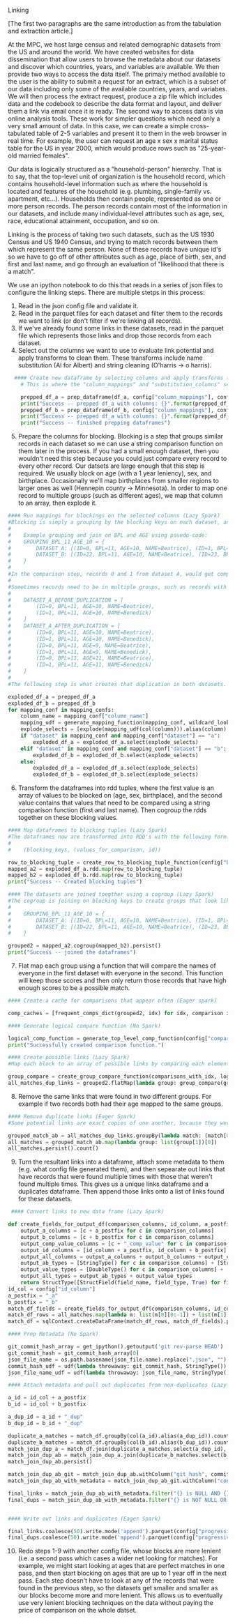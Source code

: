 Linking

[The first two paragraphs are the same introduction as from the tabulation and extraction article.]

At the MPC, we host large census and related demographic datasets from the US and around the world. We have created websites for data dissemination that allow users to browse the metadata about our datasets and discover which countries, years, and variables are available. We then provide two ways to access the data itself. The primary method available to the user is the ability to submit a request for an extract, which is a subset of our data including only some of the available countries, years, and variabes. We will then process the extract request, produce a zip file which includes data and the codebook to describe the data format and layout, and deliver them a link via email once it is ready. The second way to access data is via online analysis tools. These work for simpler questions which need only a very small amount of data. In this case, we can create a simple cross-tabulated table of 2-5 variables and present it to them in the web browser in real time. For example, the user can request an age x sex x marital status table for the US in year 2000, which would produce rows such as "25-year-old married females".

Our data is logically structured as a "household-person" hierarchy. That is to say, that the top-level unit of organization is the household record, which contains household-level information such as where the household is located and features of the household (e.g. plumbing, single-family vs. apartment, etc...). Households then contain people, represented as one or more person records. The person records contain most of the information in our datasets, and include many individual-level attributes such as age, sex, race, educational attainment, occupation, and so on.

Linking is the process of taking two such datasets, such as the US 1930 Census and US 1940 Census, and trying to match records between them which represent the same person. None of these records have unique id's so we have to go off of other attributes such as age, place of birth, sex, and first and last name, and go through an evaluation of "likelihood that there is a match".

We use an ipython notebook to do this that reads in a series of json files to configure the linking steps.
There are multiple stetps in this process:
  1. Read in the json config file and validate it.
  2. Read in the parquet files for each dataset and filter them to the records we want to link (or don't filter if we're linking all records).
  3. If we've already found some links in these datasets, read in the parquet file which represents those links and drop those records from each dataset.
  4. Select out the columns we want to use to evaluate link potential and apply transforms to clean them. These transforms include name substitution (Al for Albert) and string cleaning (O'harris -> o harris).

  ```python
    #### Create new dataframe by selecting columns and apply transforms (Lazy Spark)
      # This is where the "column_mappings" and "substitution_columns" sections of the configs get processed.
  
      prepped_df_a = prep_dataframe(df_a, config["column_mappings"], config["substitution_columns"], True, config["id_column"]).coalesce(df_a.rdd.getNumPartitions())
      print("Success -- prepped df_a with columns: {}".format(prepped_df_a.columns))
      prepped_df_b = prep_dataframe(df_b, config["column_mappings"], config["substitution_columns"], False, config["id_column"]).coalesce(df_b.rdd.getNumPartitions())
      print("Success -- prepped df_a with columns: {}".format(prepped_df_b.columns))
      print("Success -- finished prepping dataframes")
  ```
  5. Prepare the columns for blocking. Blocking is a step that groups similar records in each dataset so we can use a string comparison function on them later in the process. If you had a small enough dataset, then you wouldn't need this step because you could just compare every record to every other record. Our datsets are large enough that this step is required. We usually block on age (with a 1 year leniency), sex, and birthplace. Occasionally we'll map birthplaces from smaller regions to larger ones as well (Hennepin county -> Minnesota). In order to map one record to multiple groups (such as different ages), we map that column to an array, then explode it.

  ```python
  #### Run mappings for blockings on the selected columns (Lazy Spark)
  #Blocking is simply a grouping by the blocking keys on each dataset, and then a join on those groups.
  #
  #    Example grouping and join on BPL and AGE using psuedo-code:
  #    GROUPING_BPL_11_AGE_10 = { 
  #        DATASET_A: [(ID=0, BPL=11, AGE=10, NAME=Beatrice), (ID=1, BPL=11, AGE=10, NAME=Benedick)],
  #        DATASET_B: [(ID=22, BPL=11, AGE=10, NAME=Beatrice), (ID=23, BPL=11, AGE=10, NAME=Don Jon)]
  #    }
  #
  #In the comparison step, records 0 and 1 from dataset A, would get compared with records 22 and 23 from dataset B. The only possible link found would be between record 0 and record 22 and the rest of the pairings would get discarded.
  #
  #Sometimes records need to be in multiple groups, such as records with wildcard blockings or when using age ranges. In order to do this, the records are duplicated before the actual blocking occurs. The following is what the duplication would look like for an age range of one below and one above:
  #
  #    DATASET_A_BEFORE_DUPLICATION = [
  #        (ID=0, BPL=11, AGE=10, NAME=Beatrice),
  #        (ID=1, BPL=11, AGE=10, NAME=Benedick)
  #    ]
  #    DATASET_A_AFTER_DUPLICATION = [
  #        (ID=0, BPL=11, AGE=10, NAME=Beatrice),
  #        (ID=1, BPL=11, AGE=10, NAME=Benedick),
  #        (ID=0, BPL=11, AGE=9, NAME=Beatrice),
  #        (ID=1, BPL=11, AGE=9, NAME=Benedick),
  #        (ID=0, BPL=11, AGE=11, NAME=Beatrice),
  #        (ID=1, BPL=11, AGE=11, NAME=Benedick)
  #    ]
  #
  #The following step is what creates that duplication in both datasets. See [generate_mapping_function](/edit/fuzzy_linking/linking_lib/helpers.py) for more technical information.

  exploded_df_a = prepped_df_a
  exploded_df_b = prepped_df_b
  for mapping_conf in mapping_confs:
      column_name = mapping_conf["column_name"]
      mapping_udf = generate_mapping_function(mapping_conf, wildcard_lookup, column_types)
      explode_selects = [explode(mapping_udf(col(column))).alias(column) if column == column_name else column for column in all_columns]
      if "dataset" in mapping_conf and mapping_conf["dataset"] == "a":
          exploded_df_a = exploded_df_a.select(explode_selects)
      elif "dataset" in mapping_conf and mapping_conf["dataset"] == "b":
          exploded_df_b = exploded_df_b.select(explode_selects)
      else:
          exploded_df_a = exploded_df_a.select(explode_selects)
          exploded_df_b = exploded_df_b.select(explode_selects)
  ```
  
  6. Transform the dataframes into rdd tuples, where the first value is an array of values to be blocked on (age, sex, birthplace), 
  and the second value contains that values that need to be compared using a string comparison function (first and last name).
  Then cogroup the rdds together on these blocking values.

  ```python
  #### Map dataframes to blocking tuples (Lazy Spark)
  #The dataframes now are transformed into RDD's with the following form:
  #
  #    (blocking_keys, (values_for_comparison, id))

  row_to_blocking_tuple = create_row_to_blocking_tuple_function(config["blocking"], comparison_columns, config["id_column"])
  mapped_a2 = exploded_df_a.rdd.map(row_to_blocking_tuple)
  mapped_b2 = exploded_df_b.rdd.map(row_to_blocking_tuple)
  print("Success -- Created blocking tuples")

  #### The datasets are joined toegther using a cogroup (Lazy Spark)
  #The cogroup is joining on blocking keys to create groups that look like this:
  #
  #    GROUPING_BPL_11_AGE_10 = { 
  #        DATASET_A: [(ID=0, BPL=11, AGE=10, NAME=Beatrice), (ID=1, BPL=11, AGE=10, NAME=Benedick)],
  #        DATASET_B: [(ID=22, BPL=11, AGE=10, NAME=Beatrice), (ID=23, BPL=11, AGE=10, NAME=Don Jon)]
  #    }

  grouped2 = mapped_a2.cogroup(mapped_b2).persist()
  print("Success -- joined the dataframes")
  ```
  7. Flat map each group using a function that will compare the names of everyone in the first dataset with everyone in the second.
  This function will keep those scores and then only return those records that have high enough scores to be a possible match.

  ```python
  #### Create a cache for comparisons that appear often (Eager spark)

  comp_caches = [frequent_comps_dict(grouped2, idx) for idx, comparison in comparisons_with_idx]

  #### Generate logical compare function (No Spark)

  logical_comp_function = generate_top_level_comp_function(config["comparisons"], idx_by_comparison_columns)
  print("Successfully created comparison function.")

  #### Create possible links (Lazy Spark)
  #Map each block to an array of possible links by comparing each element in the first dataset to each in the second.

  group_compare = create_group_compare_function(comparisons_with_idx, logical_comp_function, comp_caches)
  all_matches_dup_links = grouped2.flatMap(lambda group: group_compare(group))
  ```
  
  8. Remove the same links that were found in two different groups. For example if two records both had their age mapped to the same groups. 

  ```python
  #### Remove duplicate links (Eager Spark)
  #Some potential links are exact copies of one another, because they were found within multiple blocks. This step removes any duplicates.

  grouped_match_ab = all_matches_dup_links.groupBy(lambda match: (match[0][-1], match[1][-1]))
  all_matches = grouped_match_ab.map(lambda group: list(group[1])[0])
  all_matches.persist().count()
  ```
  9. Turn the resultant links into a dataframe, attach some metadata to them (e.g. what config file generated them), 
  and then sepearate out links that have records that were found multiple times with those that weren't found multiple times.
  This gives us a unique links dataframe and a duplicates dataframe. Then append those links onto a list of links found
  for these datasets.

  ```python
   #### Convert links to new data frame (Lazy Spark)

  def create_fields_for_output_df(comparison_columns, id_column, a_postfix, b_postfix):
      output_a_columns = [c + a_postfix for c in comparison_columns]
      output_b_columns = [c + b_postfix for c in comparison_columns]
      output_comp_value_columns = [c + "_comp_value" for c in comparison_columns]
      output_id_columns = [id_column + a_postfix, id_column + b_postfix]
      output_all_columns = output_a_columns + output_b_columns + output_comp_value_columns + output_id_columns
      output_ab_types = [StringType() for c in comparison_columns] + [StringType() for c in comparison_columns]
      output_value_types = [DoubleType() for c in comparison_columns] + [IntegerType(), IntegerType()]
      output_all_types = output_ab_types + output_value_types
      return StructType([StructField(field_name, field_type, True) for field_name, field_type in zip(output_all_columns, output_all_types)])
  id_col = config["id_column"]
  a_postfix = "_a"
  b_postfix = "_b"
  match_df_fields = create_fields_for_output_df(comparison_columns, id_col, a_postfix, b_postfix)
  match_df_rows = all_matches.map(lambda m: list(m[0][0:-1]) + list(m[1][0:-1]) + m[2] + [m[0][-1], m[1][-1]])
  match_df = sqlContext.createDataFrame(match_df_rows, match_df_fields).persist()
  
  #### Prep Metadata (No Spark)
  
  git_commit_hash_array = get_ipython().getoutput('git rev-parse HEAD')
  git_commit_hash = git_commit_hash_array[0]
  json_file_name = os.path.basename(json_file.name).replace(".json", "")
  commit_hash_udf = udf(lambda throwaway: git_commit_hash, StringType())
  json_file_name_udf = udf(lambda throwaway: json_file_name, StringType())
  
  #### Attach metadata and pull out duplicates from non-duplicates (Lazy Spark)
  
  a_id = id_col + a_postfix
  b_id = id_col + b_postfix
  
  a_dup_id = a_id + "_dup"
  b_dup_id = b_id + "_dup"
  
  duplicate_a_matches = match_df.groupBy(col(a_id).alias(a_dup_id)).count().filter("count > 1")
  duplicate_b_matches = match_df.groupBy(col(b_id).alias(b_dup_id)).count().filter("count > 1")
  match_join_dup_a = match_df.join(duplicate_a_matches.select(a_dup_id), match_df[a_id] == duplicate_a_matches[a_dup_id], "leftouter")
  match_join_dup_ab = match_join_dup_a.join(duplicate_b_matches.select(b_dup_id), match_join_dup_a[b_id] == duplicate_b_matches[b_dup_id], "leftouter")
  match_join_dup_ab.persist()
  
  match_join_dup_ab_git = match_join_dup_ab.withColumn("git_hash", commit_hash_udf(col(a_id)))
  match_join_dup_ab_with_metadata = match_join_dup_ab_git.withColumn("config_name", json_file_name_udf(col(a_id)))
  
  final_links = match_join_dup_ab_with_metadata.filter("{} is NULL AND {} is NULL".format(a_dup_id, b_dup_id))
  final_dups = match_join_dup_ab_with_metadata.filter("{} is NOT NULL OR {} is NOT NULL".format(a_dup_id, b_dup_id))
  
  
  #### Write out links and duplicates (Eager Spark)
  
  final_links.coalesce(50).write.mode('append').parquet(config["progressive_output_links_file"])
  final_dups.coalesce(50).write.mode('append').parquet(config["progressive_output_duplicates_file"])
  
  ```
  
  10. Redo steps 1-9 with another config file, whose blocks are more lenient (i.e. a second pass which cases a wider net looking for matches). For example, we might start looking at ages that are perfect matches in one pass, and then start blocking on ages that are up to 1 year off in the next pass. Each step doesn't have to look at any of the records that were found in the previous step, so the datasets get smaller and smaller as our blocks become more and more lenient. This allows us to eventually use very lenient blocking techniques on the data without paying the price of comparison on the whole datset.
